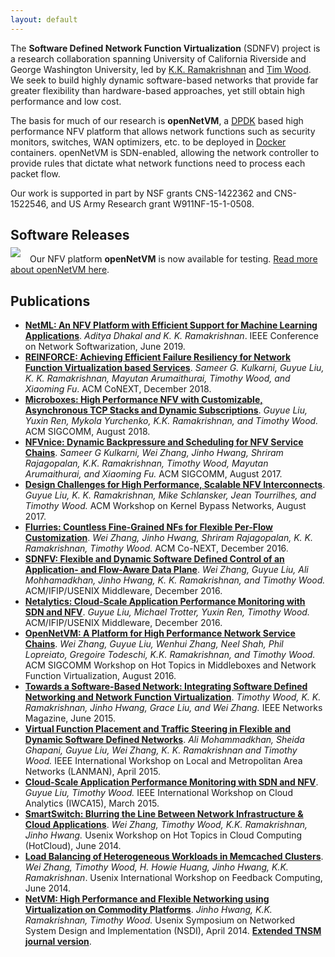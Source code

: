 ```yaml
---
layout: default
---
```

The **Software Defined Network Function Virtualization** (SDNFV) project is a research collaboration spanning University of California Riverside and George Washington University, led by [K.K. Ramakrishnan](http://www.cs.ucr.edu/~kk/) and [Tim Wood](http://faculty.cs.gwu.edu/timwood/). We seek to build highly dynamic software-based networks that provide far greater flexibility than hardware-based approaches, yet still obtain high performance and low cost.  

The basis for much of our research is **openNetVM**, a [DPDK](http://dpdk.org) based high performance NFV platform that allows network functions such as security monitors, switches, WAN optimizers, etc. to be deployed in [Docker](http://www.docker.com) containers.  openNetVM is SDN-enabled, allowing the network controller to provide rules that dictate what network functions need to process each packet flow.

Our work is supported in part by NSF grants CNS-1422362 and CNS-1522546, and US Army Research grant W911NF-15-1-0508.

## Software Releases

[<img src="res/onvm-logo.png" style="float:left; padding-right:15px; margin-top:-10px">](/onvm/)

Our NFV platform **openNetVM** is now available for testing. [Read more about openNetVM here](/onvm/).



## Publications
  * **[NetML: An NFV Platform with Efficient Support for Machine Learning Applications](/papers/19-netml.pdf)**. *Aditya Dhakal and K. K. Ramakrishnan*. IEEE Conference on Network Softwarization, June 2019.
  * **[REINFORCE: Achieving Efficient Failure Resiliency for Network Function Virtualization based Services](http://faculty.cs.gwu.edu/timwood/papers/18-CoNext-reinforce.pdf)**. *Sameer G. Kulkarni, Guyue Liu, K. K. Ramakrishnan, Mayutan Arumaithurai, Timothy Wood, and Xiaoming Fu*. ACM CoNEXT, December 2018.
  * **[Microboxes: High Performance NFV with Customizable, Asynchronous TCP Stacks and Dynamic Subscriptions](http://faculty.cs.gwu.edu/timwood/papers/18-SIGCOMM-uboxes.pdf)**. *Guyue Liu, Yuxin Ren, Mykola Yurchenko, K.K. Ramakrishnan, and Timothy Wood.* ACM SIGCOMM, August 2018. 
  * **[NFVnice: Dynamic Backpressure and Scheduling for NFV Service Chains](http://faculty.cs.gwu.edu/timwood/papers/17-SIGCOMM-NFVNice.pdf)**. *Sameer G Kulkarni, Wei Zhang, Jinho Hwang, Shriram Rajagopalan, K.K. Ramakrishnan, Timothy Wood, Mayutan Arumaithurai, and Xiaoming Fu.* ACM SIGCOMM, August 2017. 
  * **[Design Challenges for High Performance, Scalable NFV Interconnects](http://faculty.cs.gwu.edu/timwood/papers/17-KBNets-interconnects.pdf)**. *Guyue Liu, K. K. Ramakrishnan, Mike Schlansker, Jean Tourrilhes, and Timothy Wood.* ACM Workshop on Kernel Bypass Networks, August 2017.
  * **[Flurries: Countless Fine-Grained NFs for Flexible Per-Flow Customization](http://faculty.cs.gwu.edu/timwood/papers/16-CoNext-flurries.pdf)**. *Wei Zhang, Jinho Hwang, Shriram Rajagopalan, K. K. Ramakrishnan, Timothy Wood.* ACM Co-NEXT, December 2016.
  * **[SDNFV: Flexible and Dynamic Software Defined Control of an Application- and Flow-Aware Data Plane](http://faculty.cs.gwu.edu/timwood/papers/16-Middleware-SDNFV.pdf)**. *Wei Zhang, Guyue Liu, Ali Mohhamadkhan, Jinho Hwang, K. K. Ramakrishnan, and Timothy Wood.* ACM/IFIP/USENIX Middleware, December 2016.
  * **[Netalytics: Cloud-Scale Application Performance Monitoring with SDN and NFV](http://dl.acm.org/authorize?N24385)**. *Guyue Liu, Michael Trotter, Yuxin Ren, Timothy Wood.* ACM/IFIP/USENIX Middleware, December 2016. 
  * **[OpenNetVM: A Platform for High Performance Network Service Chains](http://faculty.cs.gwu.edu/timwood/papers/16-HotMiddlebox-onvm.pdf)**. *Wei Zhang, Guyue Liu, Wenhui Zhang, Neel Shah, Phil Lopreiato, Gregoire Todeschi, K.K. Ramakrishnan, and Timothy Wood.* ACM SIGCOMM Workshop on Hot Topics in Middleboxes and Network Function Virtualization, August 2016.
  * **[Towards a Software-Based Network: Integrating Software Defined Networking and Network Function Virtualization](http://faculty.cs.gwu.edu/timwood/papers/15-Network-sdnfv.pdf)**. *Timothy Wood, K. K. Ramakrishnan, Jinho Hwang, Grace Liu, and Wei Zhang.* IEEE Networks Magazine, June 2015.
  * **[Virtual Function Placement and Traffic Steering in Flexible and Dynamic Software Defined Networks](http://faculty.cs.gwu.edu/timwood/papers/15-LANMAN-placement.pdf)**. *Ali Mohammadkhan, Sheida Ghapani, Guyue Liu, Wei Zhang, K. K. Ramakrishnan and Timothy Wood.* IEEE International Workshop on Local and Metropolitan Area Networks (LANMAN), April 2015.
  * **[Cloud-Scale Application Performance Monitoring with SDN and NFV](http://faculty.cs.gwu.edu/timwood/papers/15-IWCA-netalytics.pdf)**. *Guyue Liu, Timothy Wood.* IEEE International Workshop on Cloud Analytics (IWCA15), March 2015.
  * **[SmartSwitch: Blurring the Line Between Network Infrastructure & Cloud Applications](http://faculty.cs.gwu.edu/timwood/papers/14-HotCloud-smartswitch.pdf)**. *Wei Zhang, Timothy Wood, K.K. Ramakrishnan, Jinho Hwang.* Usenix Workshop on Hot Topics in Cloud Computing (HotCloud), June 2014.
  * **[Load Balancing of Heterogeneous Workloads in Memcached Clusters](http://faculty.cs.gwu.edu/timwood/papers/14-Feedback-memswitch.pdf)**. *Wei Zhang, Timothy Wood, H. Howie Huang, Jinho Hwang, K.K. Ramakrishnan*. Usenix International Workshop on Feedback Computing, June 2014.
  * **[NetVM: High Performance and Flexible Networking using Virtualization on Commodity Platforms](http://faculty.cs.gwu.edu/timwood/papers/14-NSDI-netvm.pdf)**. *Jinho Hwang, K.K. Ramakrishnan, Timothy Wood.* Usenix Symposium on Networked System Design and Implementation (NSDI), April 2014. **[Extended TNSM journal version](http://faculty.cs.gwu.edu/timwood/papers/15-TNSM-netvm.pdf)**.
